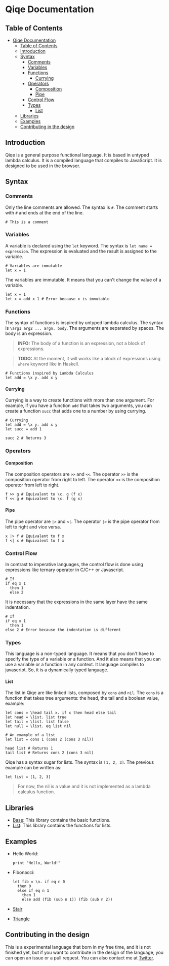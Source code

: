 # Qiqe Documentation

## Table of Contents

- [Qiqe Documentation](#qiqe-documentation)
  - [Table of Contents](#table-of-contents)
  - [Introduction](#introduction)
  - [Syntax](#syntax)
    - [Comments](#comments)
    - [Variables](#variables)
    - [Functions](#functions)
      - [Currying](#currying)
    - [Operators](#operators)
      - [Composition](#composition)
      - [Pipe](#pipe)
    - [Control Flow](#control-flow)
    - [Types](#types)
      - [List](#list)
  - [Libraries](#libraries)
  - [Examples](#examples)
  - [Contributing in the design](#contributing-in-the-design)

## Introduction

Qiqe is a general purpose functional language. It is based in untyped lambda calculus. It is a compiled language that compiles to JavaScript. It is designed to be used in the browser.

## Syntax

### Comments

Only the line comments are allowed. The syntax is `#`. The comment starts with `#` and ends at the end of the line.

```qiqe
# This is a comment
```

### Variables

A variable is declared using the `let` keyword. The syntax is `let name = expression`. The expression is evaluated and the result is assigned to the variable.

```qiqe
# Variables are immutable
let x = 1
```

The variables are immutable. It means that you can't change the value of a variable.

```qiqe
let x = 1
let x = add x 1 # Error because x is immutable
```

### Functions

The syntax of functions is inspired by untyped lambda calculus. The syntax is `\arg1 arg2 ... argn. body`. The arguments are separated by spaces. The body is an expression.

> **INFO:** The body of a function is an expression, not a block of expressions.

> **TODO:** At the moment, it will works like a block of expressions using `where` keyword like in Haskell.

```qiqe
# Functions inspired by Lambda Calculus
let add = \x y. add x y
```

#### Currying

Currying is a way to create functions with more than one argument. For example, if you have a function `add` that takes two arguments, you can create a function `succ` that adds one to a number by using currying.

```qiqe
# Currying
let add = \x y. add x y
let succ = add 1

succ 2 # Returns 3
```

### Operators

#### Composition

The composition operators are `>>` and `<<`. The operator `>>` is the composition operator from right to left. The operator `<<` is the composition operator from left to right.

```qiqe
f >> g # Equivalent to \x. g (f x)
f << g # Equivalent to \x. f (g x)
```

#### Pipe

The pipe operator are `|>` and `<|`. The operator `|>` is the pipe operator from left to right and vice versa.

```qiqe
x |> f # Equivalent to f x
f <| x # Equivalent to f x
```

### Control Flow

In contrast to imperative languages, the control flow is done using expressions like ternary operator in C/C++ or Javascript.

```qiqe
# If
if eq x 1
  then 1
  else 2
```

It is necessary that the expressions in the same layer have the same indentation.

```qiqe
# If
if eq x 1
  then 1
else 2 # Error because the indentation is different
```

### Types

This language is a non-typed language. It means that you don't have to specify the type of a variable or a function. And it also means that you can use a variable or a function in any context. It language compiles to javascript. So, it is a dynamically typed language.

#### List

The list in Qiqe are like linked lists, composed by `cons` and `nil`. The `cons` is a function that takes tree arguments: the head, the tail and a boolean value, example:

```qiqe
let cons = \head tail x. if x then head else tail
let head = \list. list true
let tail = \list. list false
let null = \list. eq list nil

# An example of a list
let list = cons 1 (cons 2 (cons 3 nil))

head list # Returns 1
tail list # Returns cons 2 (cons 3 nil)
```

Qiqe has a syntax sugar for lists. The syntax is `[1, 2, 3]`. The previous example can be written as:

```qiqe
let list = [1, 2, 3]
```

> For now, the nil is a value and it is not implemented as a lambda calculus function.

## Libraries

- [Base](./../qiqe/library/std.qq): This library contains the basic functions.
- [List](../qiqe/library/list.qq): This library contains the functions for lists.

## Examples

- Hello World:
  ```qiqe
  print "Hello, World!"
  ```
- Fibonacci:

  ```qiqe
  let fib = \n. if eq n 0
    then 0
    else if eq n 1
      then 1
      else add (fib (sub n 1)) (fib (sub n 2))
  ```

- [Stair](./examples/stairs.qq)
- [Triangle](./examples/triangle.qq)

## Contributing in the design

This is a experimental language that born in my free time, and it is not finished yet, but if you want to contribute in the design of the language, you can open an issue or a pull request. You can also contact me at [Twitter](https://twitter.com/fabianmativeal).
